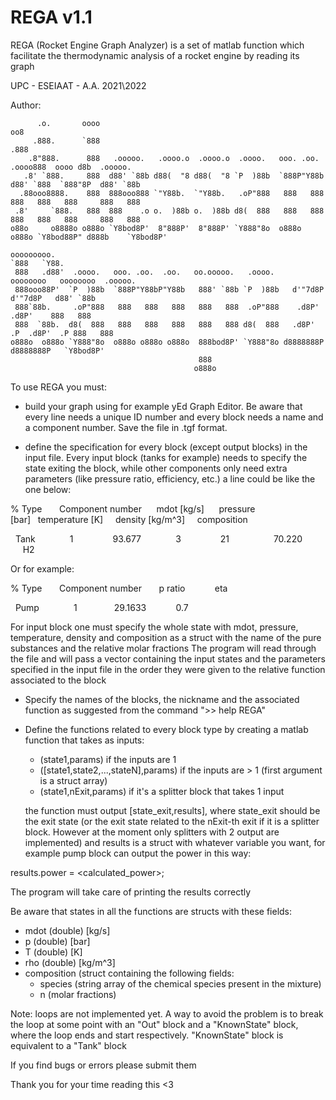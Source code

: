 # REGA v1.1
REGA (Rocket Engine Graph Analyzer) is a set of matlab function which 
facilitate the thermodynamic analysis of a rocket engine by reading its graph

UPC - ESEIAAT - A.A. 2021\2022

Author:

          .o.       oooo                                                          oo8                    
         .888.      `888                                                         .888                    
        .8"888.      888   .ooooo.   .oooo.o  .oooo.o  .oooo.   ooo. .oo.    .oooo888  oooo d8b  .ooooo. 
       .8' `888.     888  d88' `88b d88(  "8 d88(  "8 `P  )88b  `888P"Y88b  d88' `888  `888"8P  d88' `88b
      .88ooo8888.    888  888ooo888 `"Y88b.  `"Y88b.   .oP"888   888   888  888   888   888     888   888
     .8'     `888.   888  888    .o o.  )88b o.  )88b d8(  888   888   888  888   888   888     888   888
    o88o     o8888o o888o `Y8bod8P'  8"888P'  8"888P' `Y888"8o  o888o o888o `Y8bod88P" d888b    `Y8bod8P'

    ooooooooo.                                                                                    
    `888   `Y88.                                                                                  
     888   .d88'  .oooo.   ooo. .oo.  .oo.   oo.ooooo.   .oooo.     oooooooo   oooooooo  .ooooo. 
     888ooo88P'  `P  )88b  `888P"Y88bP"Y88b   888' `88b `P  )88b   d'"7d8P    d'"7d8P   d88' `88b
     888`88b.     .oP"888   888   888   888   888   888  .oP"888    .d8P'      .d8P'    888   888
     888  `88b.  d8(  888   888   888   888   888   888 d8(  888   .d8P'  .P  .d8P'  .P 888   888
    o888o  o888o `Y888"8o  o888o o888o o888o  888bod8P' `Y888"8o d8888888P  d8888888P   `Y8bod8P'
                                              888                                                 
                                             o888o  

To use REGA you must:

- build your graph using for example yEd Graph Editor. Be aware that every
  line needs a unique ID number and every block needs a name and a
  component number. Save the file in .tgf format.

- define the specification for every block (except output blocks) in the
  input file. Every input block (tanks for example) needs to specify the
  state exiting the block, while other components only need extra
  parameters (like pressure ratio, efficiency, etc.) a line could be like
  the one below:

% Type       Component number      mdot [kg/s]      pressure [bar]   temperature [K]     density [kg/m^3]     composition

  Tank              1                93.677              3                21                  70.220              H2

  Or for example:

% Type       Component number       p ratio            eta

  Pump              1               29.1633            0.7

  For input block one must specify the whole state with mdot, pressure,
  temperature, density and composition as a struct with the name of the
  pure substances and the relative molar fractions
  The program will read through the file and will pass a vector containing
  the input states and the parameters specified in the input file in the
  order they were given to the relative function associated to the block

- Specify the names of the blocks, the nickname and the associated function
  as suggested from the command ">> help REGA"

- Define the functions related to every block type by creating a matlab 
  function that takes as inputs: 
  * (state1,params) if the inputs are 1     
  * ([state1,state2,...,stateN],params) if the inputs are > 1 (first 
    argument is a struct array)
  * (state1,nExit,params) if it's a splitter block that takes 1 input

  the function must output [state_exit,results], where state_exit should be
  the exit state (or the exit state related to the nExit-th exit if it is a
  splitter block. However at the moment only splitters with 2 output are
  implemented) and results is a struct with whatever variable you want, for
  example pump block can output the power in this way:

results.power = <calculated_power>;

The program will take care of printing the results correctly

Be aware that states in all the functions are structs with these fields:
- mdot (double) [kg/s]
- p (double) [bar]
- T (double) [K]
- rho (double) [kg/m^3]
- composition (struct containing the following fields:
  - species (string array of the chemical species present in the mixture)
  - n (molar fractions) 

Note: loops are not implemented yet. A way to avoid the problem is to break
the loop at some point with an "Out" block and a "KnownState" block, where
the loop ends and start respectively. "KnownState" block is equivalent to a
"Tank" block

If you find bugs or errors please submit them

Thank you for your time reading this <3
